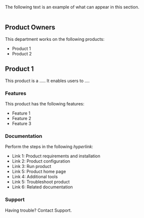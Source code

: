 The following text is an example of what can appear in this section.
<br></br>
## Product Owners
This department works on the following products:
  - Product 1 
  - Product 2 
 
 ## Product 1
 This product is a ..... It enables users to ....
 
 ### Features
 This product has the following features:
  - Feature 1 
  - Feature 2 
  - Feature 3 
  
 ### Documentation
 Perform the steps in the following <i>hyperlink</i>:
 - Link 1: Product requirements and installation
 - Link 2: Product configuration
 - Link 3: Run product
 - Link 5: Product home page
 - Link 4: Additional tools
 - Link 5: Troubleshoot product
 - Link 6: Related documentation
  
### Support
Having trouble? Contact Support.
